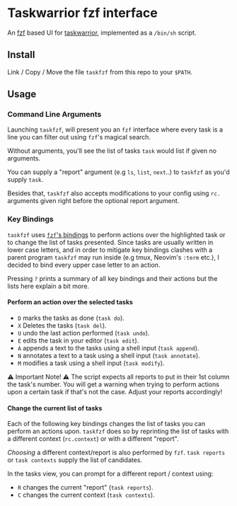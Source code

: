 # Taskwarrior fzf interface

An [fzf](https://github.com/junegunn/fzf) based UI for [taskwarrior](https://taskwarrior.org/), implemented as a `/bin/sh` script.

## Install

Link / Copy / Move the file `taskfzf` from this repo to your `$PATH`.

## Usage

### Command Line Arguments

Launching `taskfzf`, will present you an `fzf` interface where every task is
a line you can filter out using `fzf`'s magical search.

Without arguments, you'll see the list of tasks `task` would list if given no
arguments. 

You can supply a "report" argument (e.g `ls`, `list`, `next`..) to `taskfzf` as
you'd supply `task`.

Besides that, `taskfzf` also accepts modifications to your config using `rc.`
arguments given right before the optional report argument.

### Key Bindings

`taskfzf` uses [`fzf`'s bindings](https://www.mankier.com/1/fzf#Key_Bindings)
to perform actions over the highlighted task or to change the list of tasks
presented. Since tasks are usually written in lower case letters, and in order
to mitigate key bindings clashes with a parent program `taskfzf` may run inside
(e.g tmux, Neovim's `:term` etc.), I decided to bind every upper case letter to
an action.

Pressing `?` prints a summary of all key bindings and their actions but the
lists here explain a bit more.

#### Perform an action over the selected tasks

- `D` marks the tasks as done (`task do`).
- `X` Deletes the tasks (`task del`).
- `U` undo the last action performed (`task undo`).
- `E` edits the task in your editor (`task edit`).
- `A` appends a text to the tasks using a shell input (`task append`).
- `N` annotates a text to a task using a shell input (`task annotate`).
- `M` modifies a task using a shell input (`task modify`).

⚠ Important Note! ⚠ The script expects all reports to put in their 1st column
the task's number. You will get a warning when trying to perform actions upon
a certain task if that's not the case. Adjust your reports accordingly!

#### Change the current list of tasks

Each of the following key bindings changes the list of tasks you can perform an
actions upon. `taskfzf` does so by reprinting the list of tasks with
a different context (`rc.context`) or with a different "report".

_Choosing_ a different context/report is also performed by `fzf`. `task
reports` or `task contexts` supply the list of candidates.

In the tasks view, you can prompt for a different report / context using:

- `R` changes the current "report" (`task reports`).
- `C` changes the current context (`task contexts`).
